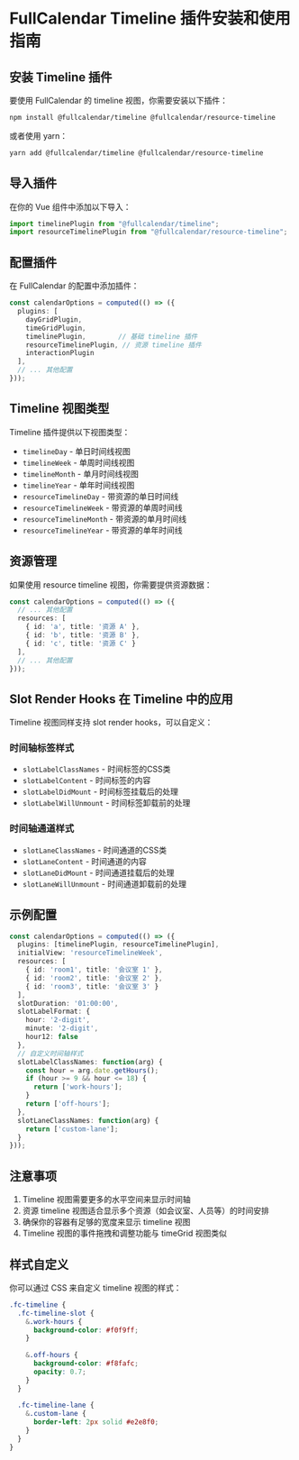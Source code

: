 # FullCalendar Timeline 插件安装和使用指南

## 安装 Timeline 插件

要使用 FullCalendar 的 timeline 视图，你需要安装以下插件：

```bash
npm install @fullcalendar/timeline @fullcalendar/resource-timeline
```

或者使用 yarn：

```bash
yarn add @fullcalendar/timeline @fullcalendar/resource-timeline
```

## 导入插件

在你的 Vue 组件中添加以下导入：

```typescript
import timelinePlugin from "@fullcalendar/timeline";
import resourceTimelinePlugin from "@fullcalendar/resource-timeline";
```

## 配置插件

在 FullCalendar 的配置中添加插件：

```typescript
const calendarOptions = computed(() => ({
  plugins: [
    dayGridPlugin, 
    timeGridPlugin, 
    timelinePlugin,        // 基础 timeline 插件
    resourceTimelinePlugin, // 资源 timeline 插件
    interactionPlugin
  ],
  // ... 其他配置
}));
```

## Timeline 视图类型

Timeline 插件提供以下视图类型：

- `timelineDay` - 单日时间线视图
- `timelineWeek` - 单周时间线视图  
- `timelineMonth` - 单月时间线视图
- `timelineYear` - 单年时间线视图
- `resourceTimelineDay` - 带资源的单日时间线
- `resourceTimelineWeek` - 带资源的单周时间线
- `resourceTimelineMonth` - 带资源的单月时间线
- `resourceTimelineYear` - 带资源的单年时间线

## 资源管理

如果使用 resource timeline 视图，你需要提供资源数据：

```typescript
const calendarOptions = computed(() => ({
  // ... 其他配置
  resources: [
    { id: 'a', title: '资源 A' },
    { id: 'b', title: '资源 B' },
    { id: 'c', title: '资源 C' }
  ],
  // ... 其他配置
}));
```

## Slot Render Hooks 在 Timeline 中的应用

Timeline 视图同样支持 slot render hooks，可以自定义：

### 时间轴标签样式
- `slotLabelClassNames` - 时间标签的CSS类
- `slotLabelContent` - 时间标签的内容
- `slotLabelDidMount` - 时间标签挂载后的处理
- `slotLabelWillUnmount` - 时间标签卸载前的处理

### 时间轴通道样式  
- `slotLaneClassNames` - 时间通道的CSS类
- `slotLaneContent` - 时间通道的内容
- `slotLaneDidMount` - 时间通道挂载后的处理
- `slotLaneWillUnmount` - 时间通道卸载前的处理

## 示例配置

```typescript
const calendarOptions = computed(() => ({
  plugins: [timelinePlugin, resourceTimelinePlugin],
  initialView: 'resourceTimelineWeek',
  resources: [
    { id: 'room1', title: '会议室 1' },
    { id: 'room2', title: '会议室 2' },
    { id: 'room3', title: '会议室 3' }
  ],
  slotDuration: '01:00:00',
  slotLabelFormat: {
    hour: '2-digit',
    minute: '2-digit',
    hour12: false
  },
  // 自定义时间轴样式
  slotLabelClassNames: function(arg) {
    const hour = arg.date.getHours();
    if (hour >= 9 && hour <= 18) {
      return ['work-hours'];
    }
    return ['off-hours'];
  },
  slotLaneClassNames: function(arg) {
    return ['custom-lane'];
  }
}));
```

## 注意事项

1. Timeline 视图需要更多的水平空间来显示时间轴
2. 资源 timeline 视图适合显示多个资源（如会议室、人员等）的时间安排
3. 确保你的容器有足够的宽度来显示 timeline 视图
4. Timeline 视图的事件拖拽和调整功能与 timeGrid 视图类似

## 样式自定义

你可以通过 CSS 来自定义 timeline 视图的样式：

```scss
.fc-timeline {
  .fc-timeline-slot {
    &.work-hours {
      background-color: #f0f9ff;
    }
    
    &.off-hours {
      background-color: #f8fafc;
      opacity: 0.7;
    }
  }
  
  .fc-timeline-lane {
    &.custom-lane {
      border-left: 2px solid #e2e8f0;
    }
  }
}
```

